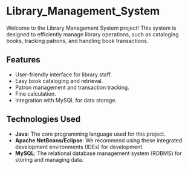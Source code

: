 # Library_Management_System

Welcome to the Library Management System project! This system is designed to efficiently manage library operations, such as cataloging books, tracking patrons, and handling book transactions.

## Features

- User-friendly interface for library staff.
- Easy book cataloging and retrieval.
- Patron management and transaction tracking.
- Fine calculation.
- Integration with MySQL for data storage.

## Technologies Used

- **Java**: The core programming language used for this project.
- **Apache NetBeans/Eclipse**: We recommend using these integrated development environments (IDEs) for development.
- **MySQL**: The relational database management system (RDBMS) for storing and managing data.
